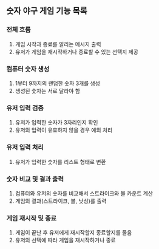 ## 숫자 야구 게임 기능 목록

### 전체 흐름

1. 게임 시작과 종료를 알리는 메시지 출력
2. 유저가 게임을 재시작하거나 종료할 수 있는 선택지 제공

### 컴퓨터 숫자 생성

1. 1부터 9까지의 랜덤한 숫자 3개를 생성
2. 생성된 숫자는 서로 달라야 함

### 유저 입력 검증

1. 유저가 입력한 숫자가 3자리인지 확인
2. 유저의 입력이 유효하지 않을 경우 예외 처리

### 유저 입력 처리

1. 유저가 입력한 숫자를 리스트 형태로 변환

### 숫자 비교 및 결과 출력

1. 컴퓨터와 유저의 숫자를 비교해서 스트라이크와 볼 카운트 계산
2. 게임의 결과(스트라이크, 볼, 낫싱)를 출력

### 게임 재시작 및 종료

1. 게임이 끝난 후 유저에게 재시작할지 종료할지를 물음
2. 유저의 선택에 따라 게임을 재시작하거나 종료